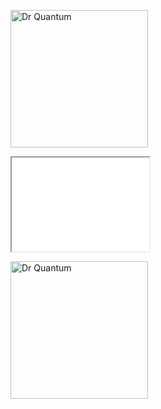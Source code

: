 <p>
<a href='http://www.youtube.com/watch?v=Q1YqgPAtzho'>
<img width="220" alt="Dr Quantum" src="http://i1.ytimg.com/vi/Q1YqgPAtzho/0.jpg" />
</a>
</p>
<p>
<iframe width="220" src="//www.youtube.com/embed/Q1YqgPAtzho"   allowfullscreen ></iframe>
</p>
<p>
<a href='http://www.youtube.com/watch?v=Q1YqgPAtzho'>
<img width="220" alt="Dr Quantum" src="http://i1.ytimg.com/vi/Q1YqgPAtzho/0.jpg" />
</a>
</p>

